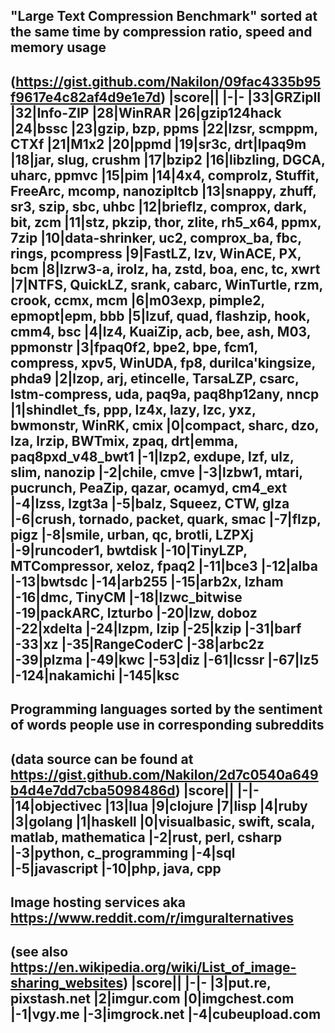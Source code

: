 ## "Large Text Compression Benchmark" sorted at the same time by compression ratio, speed and memory usage
(https://gist.github.com/Nakilon/09fac4335b95f9617e4c82af4d9e1e7d)
|score||
|-|-
|33|GRZipII
|32|Info-ZIP
|28|WinRAR
|26|gzip124hack
|24|bssc
|23|gzip, bzp, ppms
|22|lzsr, scmppm, CTXf
|21|M1x2
|20|ppmd
|19|sr3c, drt|lpaq9m
|18|jar, slug, crushm
|17|bzip2
|16|libzling, DGCA, uharc, ppmvc
|15|pim
|14|4x4, comprolz, Stuffit, FreeArc, mcomp, nanozipltcb
|13|snappy, zhuff, sr3, szip, sbc, uhbc
|12|brieflz, comprox, dark, bit, zcm
|11|stz, pkzip, thor, zlite, rh5_x64, ppmx, 7zip
|10|data-shrinker, uc2, comprox_ba, fbc, rings, pcompress
|9|FastLZ, lzv, WinACE, PX, bcm
|8|lzrw3-a, irolz, ha, zstd, boa, enc, tc, xwrt
|7|NTFS, QuickLZ, srank, cabarc, WinTurtle, rzm, crook, ccmx, mcm
|6|m03exp, pimple2, epmopt|epm, bbb
|5|lzuf, quad, flashzip, hook, cmm4, bsc
|4|lz4, KuaiZip, acb, bee, ash, M03, ppmonstr
|3|fpaq0f2, bpe2, bpe, fcm1, compress, xpv5, WinUDA, fp8, durilca'kingsize, phda9
|2|lzop, arj, etincelle, TarsaLZP, csarc, lstm-compress, uda, paq9a, paq8hp12any, nncp
|1|shindlet_fs, ppp, lz4x, lazy, lzc, yxz, bwmonstr, WinRK, cmix
|0|compact, sharc, dzo, lza, lrzip, BWTmix, zpaq, drt|emma, paq8pxd_v48_bwt1
|-1|lzp2, exdupe, lzf, ulz, slim, nanozip
|-2|chile, cmve
|-3|lzbw1, mtari, pucrunch, PeaZip, qazar, ocamyd, cm4_ext
|-4|lzss, lzgt3a
|-5|balz, Squeez, CTW, glza
|-6|crush, tornado, packet, quark, smac
|-7|flzp, pigz
|-8|smile, urban, qc, brotli, LZPXj
|-9|runcoder1, bwtdisk
|-10|TinyLZP, MTCompressor, xeloz, fpaq2
|-11|bce3
|-12|alba
|-13|bwtsdc
|-14|arb255
|-15|arb2x, lzham
|-16|dmc, TinyCM
|-18|lzwc_bitwise
|-19|packARC, lzturbo
|-20|lzw, doboz
|-22|xdelta
|-24|lzpm, lzip
|-25|kzip
|-31|barf
|-33|xz
|-35|RangeCoderC
|-38|arbc2z
|-39|plzma
|-49|kwc
|-53|diz
|-61|lcssr
|-67|lz5
|-124|nakamichi
|-145|ksc
---
## Programming languages sorted by the sentiment of words people use in corresponding subreddits
(data source can be found at https://gist.github.com/Nakilon/2d7c0540a649b4d4e7dd7cba5098486d)
|score||
|-|-
|14|objectivec
|13|lua
|9|clojure
|7|lisp
|4|ruby
|3|golang
|1|haskell
|0|visualbasic, swift, scala, matlab, mathematica
|-2|rust, perl, csharp
|-3|python, c_programming
|-4|sql
|-5|javascript
|-10|php, java, cpp
---
## Image hosting services aka https://www.reddit.com/r/imguralternatives
(see also https://en.wikipedia.org/wiki/List_of_image-sharing_websites)
|score||
|-|-
|3|put.re, pixstash.net
|2|imgur.com
|0|imgchest.com
|-1|vgy.me
|-3|imgrock.net
|-4|cubeupload.com
---
